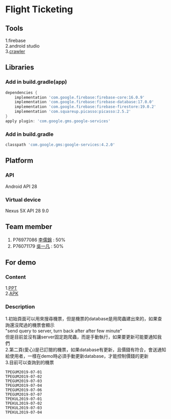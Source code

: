 # Flight Ticketing

## Tools

1.firebase  
2.android studio  
3.[crawler](https://github.com/WuIFan/TicketCrawler_With_FireBase)  

## Libraries

### Add in build.gradle(app)

```gradle
dependencies {
    implementation 'com.google.firebase:firebase-core:16.0.9'
    implementation 'com.google.firebase:firebase-database:17.0.0'
    implementation 'com.google.firebase:firebase-firestore:19.0.2'
    implementation 'com.squareup.picasso:picasso:2.5.2'
}
apply plugin: 'com.google.gms.google-services'
```

### Add in build.gradle

```gradle
classpath 'com.google.gms:google-services:4.2.0'
```

## Platform

### API

Android API 28

### Virtual device

Nexus 5X API 28 9.0

## Team member

1. P76977086 [李儒錦](https://github.com/kiam123) : 50%  
2. P76071179 [吳一凡](https://github.com/WuIFan)  : 50%  

## For demo

### Content

1.[PPT](https://docs.google.com/presentation/d/1_7Rxz29IJenLgbTiVHL8YfTBDpoQJY7gbl31a3Db0nc/edit?usp=sharing)  
2.[APK](./Ticketing.apk)  

### Description  

1.初始頁面可以用來搜尋機票，但是機票的database是用爬蟲建出來的，如果查詢還沒爬過的機票會顯示  
"send query to server, turn back after after few minute"  
但是目前並沒有讓server固定跑爬蟲，而是手動執行，如果要更新可能要通知我們  
2.第二頁(愛心)是已訂閱的機票，如果database有更新，且價錢有符合，會送通知給使用者，一樣在demo時必須手動更新database，才能控制價錢的更新  
3.目前可以查詢到的機票  
```
TPEGUM2019-07-01
TPEGUM2019-07-02
TPEGUM2019-07-03
TPEGUM2019-07-04
TPEGUM2019-07-06
TPEGUM2019-07-07
TPEKUL2019-07-01
TPEKUL2019-07-02
TPEKUL2019-07-03
TPEKUL2019-07-04
```
